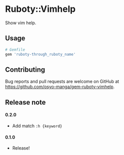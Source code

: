 # Ruboty::Vimhelp

Show vim help.

## Usage

```ruby
# Gemfile
gem 'ruboty-through_ruboty_name'
```

## Contributing

Bug reports and pull requests are welcome on GitHub at https://github.com/osyo-manga/gem-ruboty-vimhelp.

## Release note

#### 0.2.0
  
  * Add match `:h {keyword}`

#### 0.1.0
  
  * Release!

